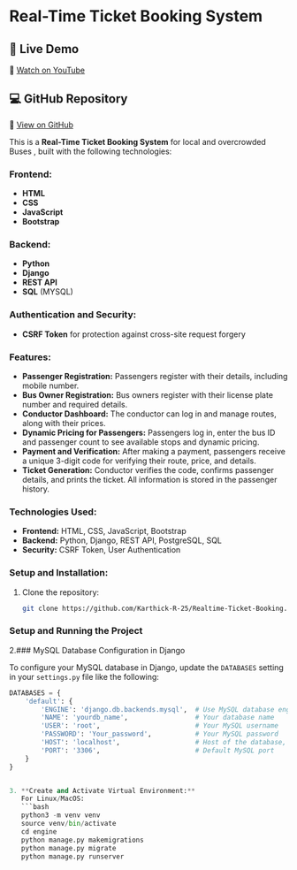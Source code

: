 # **Real-Time Ticket Booking System**
## 🔗 Live Demo  
🎥 [Watch on YouTube](https://youtu.be/PUGRdFZtRf4)

## 💻 GitHub Repository  
🔗 [View on GitHub](https://github.com/Karthick-R-25/Realtime-Ticket-Booking)

This is a **Real-Time Ticket Booking System** for local and overcrowded Buses  , built with the following technologies:

### **Frontend:**
- **HTML**
- **CSS**
- **JavaScript**
- **Bootstrap**

### **Backend:**
- **Python**
- **Django**
- **REST API**
- **SQL** (MYSQL)

### **Authentication and Security:**
- **CSRF Token** for protection against cross-site request forgery

### **Features:**
- **Passenger Registration:** Passengers register with their details, including mobile number.
- **Bus Owner Registration:** Bus owners register with their license plate number and required details.
- **Conductor Dashboard:** The conductor can log in and manage routes, along with their prices.
- **Dynamic Pricing for Passengers:** Passengers log in, enter the bus ID and passenger count to see available stops and dynamic pricing.
- **Payment and Verification:** After making a payment, passengers receive a unique 3-digit code for verifying their route, price, and details.
- **Ticket Generation:** Conductor verifies the code, confirms passenger details, and prints the ticket. All information is stored in the passenger history.

### **Technologies Used:**
- **Frontend:** HTML, CSS, JavaScript, Bootstrap
- **Backend:** Python, Django, REST API, PostgreSQL, SQL
- **Security:** CSRF Token, User Authentication

### **Setup and Installation:**

1. Clone the repository:
   ```bash
   git clone https://github.com/Karthick-R-25/Realtime-Ticket-Booking.git
### **Setup and Running the Project**
2.### MySQL Database Configuration in Django

To configure your MySQL database in Django, update the `DATABASES` setting in your `settings.py` file like the following:

```python
DATABASES = {
    'default': {
        'ENGINE': 'django.db.backends.mysql',  # Use MySQL database engine
        'NAME': 'yourdb_name',                 # Your database name
        'USER': 'root',                        # Your MySQL username
        'PASSWORD': 'Your_password',           # Your MySQL password
        'HOST': 'localhost',                   # Host of the database, use 'localhost' or your server IP
        'PORT': '3306',                        # Default MySQL port
    }
}


3. **Create and Activate Virtual Environment:**
   For Linux/MacOS:
   ```bash
   python3 -m venv venv
   source venv/bin/activate
   cd engine
   python manage.py makemigrations
   python manage.py migrate
   python manage.py runserver



